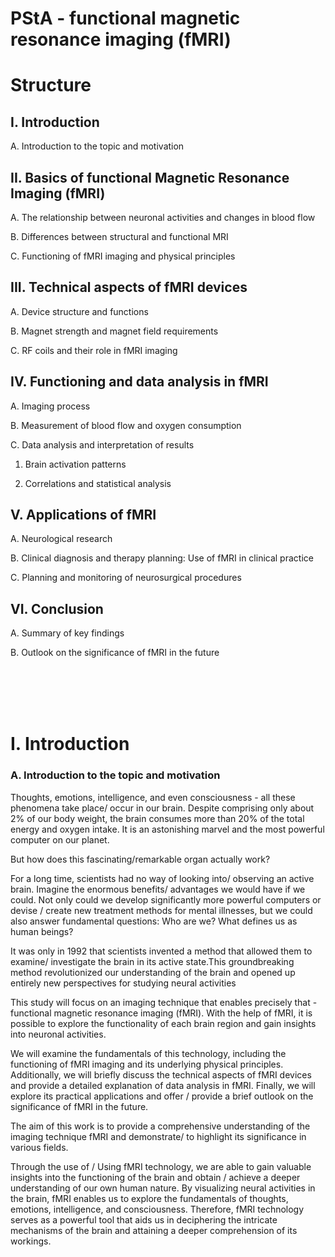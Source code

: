 # PStA - functional magnetic resonance imaging  (fMRI)

# Structure


## I. Introduction

A. Introduction to the topic and motivation

## II. Basics of functional Magnetic Resonance Imaging (fMRI)

A. The relationship between neuronal activities and changes in blood flow

B. Differences between structural and functional MRI

C. Functioning of fMRI imaging and physical principles

## III. Technical aspects of fMRI devices

A. Device structure and functions

B. Magnet strength and magnet field requirements

C. RF coils and their role in fMRI imaging

## IV. Functioning and data analysis in fMRI

A. Imaging process

B. Measurement of blood flow and oxygen consumption

C. Data analysis and interpretation of results

1. Brain activation patterns

2. Correlations and statistical analysis

## V. Applications of fMRI

A. Neurological research

B. Clinical diagnosis and therapy planning: Use of fMRI in clinical practice

C. Planning and monitoring of neurosurgical procedures


## VI. Conclusion

A. Summary of key findings

B. Outlook on the significance of fMRI in the future


<br>
<br>
<br>
<br>


# I. Introduction

### A. Introduction to the topic and motivation

Thoughts, emotions, intelligence, and even consciousness - all these phenomena take place/ occur in our brain. Despite comprising only about 2% of our body weight, the brain consumes more than 20% of the total energy and oxygen intake. It is an astonishing marvel and the most powerful computer on our planet.

But how does this fascinating/remarkable organ actually work?

For a long time, scientists had no way of looking into/ observing an active brain. Imagine the enormous benefits/ advantages we would have if we could. Not only could we develop significantly more powerful computers or devise / create new treatment methods for mental illnesses, but we could also answer fundamental questions: Who are we? What defines us as human beings?

It was only in 1992 that scientists invented a method that allowed them to examine/ investigate the brain in its active state.This groundbreaking method revolutionized our understanding of the brain and opened up entirely new perspectives for studying neural activities

This study will focus on an imaging technique that enables precisely that - functional magnetic resonance imaging (fMRI). With the help of fMRI, it is possible to explore the functionality of each brain region and gain insights into neuronal activities.

We will examine the fundamentals of this technology, including the functioning of fMRI imaging and its underlying physical principles. Additionally, we will briefly discuss the technical aspects of fMRI devices and provide a detailed explanation of data analysis in fMRI. Finally, we will explore its practical applications and offer / provide a brief outlook on the significance of fMRI in the future.

The aim of this work is to provide a comprehensive understanding of the imaging technique fMRI and demonstrate/ to highlight its significance in various fields.

Through the use of / Using fMRI technology, we are able to gain valuable insights into the functioning of the brain and obtain / achieve a deeper understanding of our own human nature. By visualizing neural activities in the brain, fMRI enables us to explore the fundamentals of thoughts, emotions, intelligence, and consciousness. Therefore, fMRI technology serves as a powerful tool that aids us in deciphering the intricate mechanisms of the brain and attaining a deeper comprehension of its workings.
